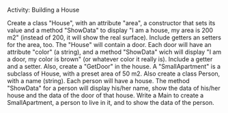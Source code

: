 Activity: Building a House

Create a class "House", with an attribute "area", a constructor that sets its value and a method "ShowData" to display "I am a house, my area is 200 m2" (instead of 200, it will show the real surface). Include getters an setters for the area, too.
The "House" will contain a door. Each door will have an attribute "color" (a string), and a method "ShowData" wich will display "I am a door, my color is brown" (or whatever color it really is). Include a getter and a setter. Also, create a "GetDoor" in the house.
A "SmallApartment" is a subclass of House, with a preset area of 50 m2.
Also create a class Person, with a name (string). Each person will have a house. The method "ShowData" for a person will display his/her name, show the data of his/her house and the data of the door of that house.
Write a Main to create a SmallApartment, a person to live in it, and to show the data of the person.